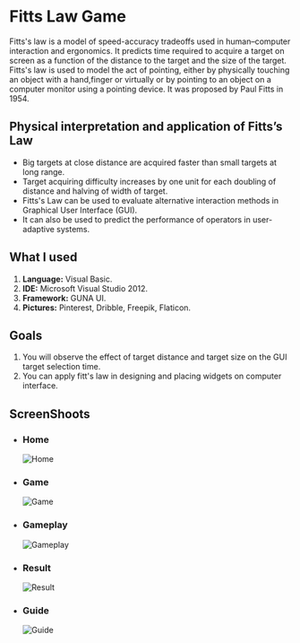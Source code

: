 # Fitts Law Game
<p>Fitts's law is a model of speed-accuracy tradeoffs used in human–computer interaction and ergonomics. It  predicts time required to acquire a target on screen as a function of the distance to the target and the size of the target. Fitts's law is used to model the act of pointing, either by physically touching an object with a hand,finger or virtually  or  by pointing to an object on a computer monitor using a pointing device. It was proposed by Paul Fitts in 1954.</p>

<h2>Physical interpretation and application of Fitts’s Law </h2>
<ul>
    <li>Big targets at close distance are acquired faster than small targets at long range.</li>
    <li>Target  acquiring difficulty increases by one unit for each doubling of  distance  and halving of width  of  target.</li>
    <li>Fitts's Law can be used  to evaluate  alternative interaction methods in Graphical User Interface (GUI).</li>
    <li>It can also be used to predict the performance of operators in user-adaptive systems.</li>
</ul>

<h2>What I used</h2>
<ol>
  <li><b>Language:</b> Visual Basic.</li>
  <li><b>IDE:</b> Microsoft Visual Studio 2012.</li>
  <li><b>Framework:</b> GUNA UI.</li>
  <li><b>Pictures:</b> Pinterest, Dribble, Freepik, Flaticon.</li>
</ol>

<h2>Goals</h2>
<ol>
    <li>You will observe the effect of target distance and target size on the GUI target selection time.</li>
    <li>You  can  apply  fitt's  law  in designing  and placing widgets on computer interface.</li>
</ol>


<h2>ScreenShoots</h2>
<ul>
    <li>
        <h3>Home</h3>
        <img src="https://user-images.githubusercontent.com/84588706/150975294-fe5529d0-2083-4a2e-bb1c-817aecd6946c.jpg" alt="Home">
    </li>
    <li>
        <h3>Game</h3>
        <img src="https://user-images.githubusercontent.com/84588706/150975385-ffe66572-0ff8-429e-8390-166f23b3784b.jpg" alt="Game">
    </li>
    <li>
        <h3>Gameplay</h3>
        <img src="(https://user-images.githubusercontent.com/84588706/150975552-9dfbc6a5-eda9-4dde-a6ca-b4ea312816b6.jpg" alt="Gameplay">
    </li>
    <li>
        <h3>Result</h3>
        <img src="https://user-images.githubusercontent.com/84588706/150975615-3abce233-9c7f-4eb7-94c6-b7681c5cdc44.jpg" alt="Result">
    </li>
    <li>
        <h3>Guide</h3>
        <img src="https://user-images.githubusercontent.com/84588706/151102973-622e7ed0-6de6-44cb-a21b-2ee45b83b922.jpg" alt="Guide">
    </li>
</ul>
